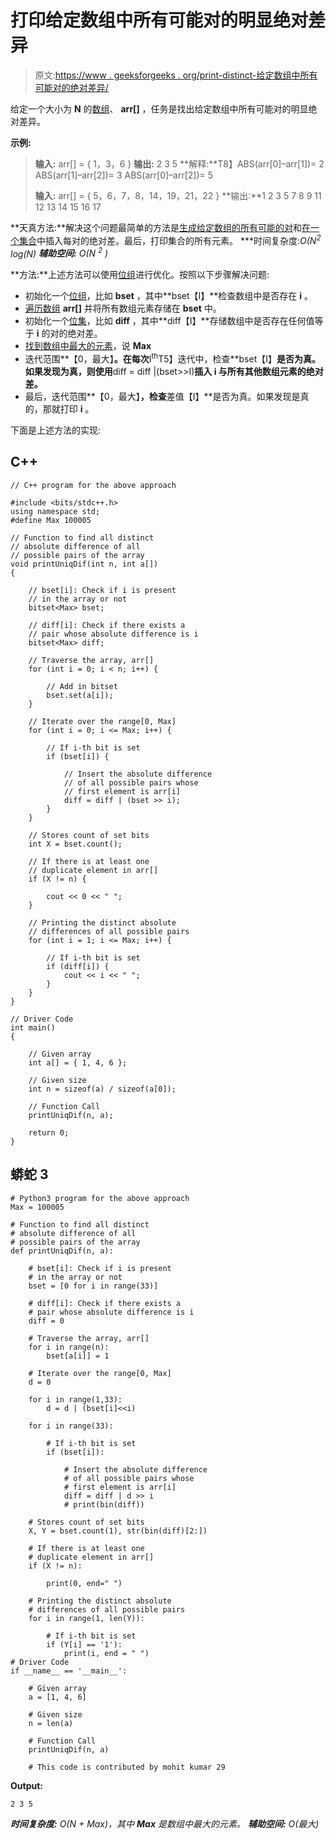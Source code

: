 # 打印给定数组中所有可能对的明显绝对差异

> 原文:[https://www . geeksforgeeks . org/print-distinct-给定数组中所有可能对的绝对差异/](https://www.geeksforgeeks.org/print-distinct-absolute-differences-of-all-possible-pairs-from-a-given-array/)

给定一个大小为 **N** 的[数组](https://www.geeksforgeeks.org/array-data-structure/)、 **arr[]** ，任务是找出给定数组中所有可能对的明显绝对差异。

**示例:**

> **输入:** arr[] = { 1，3，6 }
> **输出:** 2 3 5
> **解释:**T8】ABS(arr[0]–arr[1])= 2
> ABS(arr[1]–arr[2])= 3
> ABS(arr[0]–arr[2])= 5
> 
> **输入:** arr[] = { 5，6，7，8，14，19，21，22 }
> **输出:**1 2 3 5 7 8 9 11 12 13 14 15 16 17

**天真方法:**解决这个问题最简单的方法是[生成给定数组的所有可能的对](https://www.geeksforgeeks.org/find-all-pairs-possible-from-the-given-array/)和[在一个](https://www.geeksforgeeks.org/set-insert-function-in-c-stl/)[集合](https://www.geeksforgeeks.org/set-in-cpp-stl/)中插入每对的绝对差。最后，打印集合的所有元素。
***时间复杂度:**O(N<sup>2</sup>* log(N)*
***辅助空间:** O(N <sup>2</sup> )*

**方法:**上述方法可以使用[位组](https://www.geeksforgeeks.org/c-bitset-and-its-application/)进行优化。按照以下步骤解决问题:

*   初始化一个[位组](https://www.geeksforgeeks.org/c-bitset-and-its-application/)，比如 **bset** ，其中**bset【I】**检查数组中是否存在 **i** 。
*   [遍历数组](https://www.geeksforgeeks.org/c-program-to-traverse-an-array/) **arr[]** 并将所有数组元素存储在 **bset** 中。
*   初始化一个[位集](https://www.geeksforgeeks.org/c-bitset-and-its-application/)，比如 **diff** ，其中**diff【I】**存储数组中是否存在任何值等于 **i** 的对的绝对差。
*   [找到数组中最大的元素](https://www.geeksforgeeks.org/c-program-find-largest-element-array/)，说 **Max**
*   迭代范围**【0，最大】**。在每次**I<sup>th</sup>T5】迭代中，检查**bset【I】**是否为真。如果发现为真，则使用**diff = diff |(bset>>I)**插入 **i** 与所有其他数组元素的绝对差。**
*   最后，迭代范围**【0，最大】**，检查**差值【I】**是否为真。如果发现是真的，那就打印 **i** 。

下面是上述方法的实现:

## C++

```
// C++ program for the above approach

#include <bits/stdc++.h>
using namespace std;
#define Max 100005

// Function to find all distinct
// absolute difference of all
// possible pairs of the array
void printUniqDif(int n, int a[])
{

    // bset[i]: Check if i is present
    // in the array or not
    bitset<Max> bset;

    // diff[i]: Check if there exists a
    // pair whose absolute difference is i
    bitset<Max> diff;

    // Traverse the array, arr[]
    for (int i = 0; i < n; i++) {

        // Add in bitset
        bset.set(a[i]);
    }

    // Iterate over the range[0, Max]
    for (int i = 0; i <= Max; i++) {

        // If i-th bit is set
        if (bset[i]) {

            // Insert the absolute difference
            // of all possible pairs whose
            // first element is arr[i]
            diff = diff | (bset >> i);
        }
    }

    // Stores count of set bits
    int X = bset.count();

    // If there is at least one
    // duplicate element in arr[]
    if (X != n) {

        cout << 0 << " ";
    }

    // Printing the distinct absolute
    // differences of all possible pairs
    for (int i = 1; i <= Max; i++) {

        // If i-th bit is set
        if (diff[i]) {
            cout << i << " ";
        }
    }
}

// Driver Code
int main()
{

    // Given array
    int a[] = { 1, 4, 6 };

    // Given size
    int n = sizeof(a) / sizeof(a[0]);

    // Function Call
    printUniqDif(n, a);

    return 0;
}
```

## 蟒蛇 3

```
# Python3 program for the above approach
Max = 100005

# Function to find all distinct
# absolute difference of all
# possible pairs of the array
def printUniqDif(n, a):

    # bset[i]: Check if i is present
    # in the array or not
    bset = [0 for i in range(33)]

    # diff[i]: Check if there exists a
    # pair whose absolute difference is i
    diff = 0

    # Traverse the array, arr[]
    for i in range(n):
        bset[a[i]] = 1

    # Iterate over the range[0, Max]
    d = 0

    for i in range(1,33):
        d = d | (bset[i]<<i)

    for i in range(33):

        # If i-th bit is set
        if (bset[i]):

            # Insert the absolute difference
            # of all possible pairs whose
            # first element is arr[i]
            diff = diff | d >> i
            # print(bin(diff))

    # Stores count of set bits
    X, Y = bset.count(1), str(bin(diff)[2:])

    # If there is at least one
    # duplicate element in arr[]
    if (X != n):

        print(0, end=" ")

    # Printing the distinct absolute
    # differences of all possible pairs
    for i in range(1, len(Y)):

        # If i-th bit is set
        if (Y[i] == '1'):
            print(i, end = " ")
# Driver Code
if __name__ == '__main__':

    # Given array
    a = [1, 4, 6]

    # Given size
    n = len(a)

    # Function Call
    printUniqDif(n, a)

    # This code is contributed by mohit kumar 29
```

**Output:** 

```
2 3 5
```

***时间复杂度:** O(N + Max)，其中 **Max** 是数组中最大的元素。*
***辅助空间:** O(最大)*